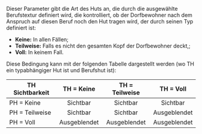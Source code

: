 Dieser Parameter gibt die Art des Huts an, die durch die ausgewählte Berufstextur definiert wird, die kontrolliert, ob der Dorfbewohner nach dem Anspruch auf diesen Beruf noch den Hut tragen wird, der durch seinen Typ definiert ist:
* **Keine:** In allen Fällen;
* **Teilweise:** Falls es nicht den gesamten Kopf der Dorfbewohner deckt,;
* **Voll:** In keinem Fall.

Diese Bedingung kann mit der folgenden Tabelle dargestellt werden (wo TH ein typabhängiger Hut ist und Berufshut ist):

| TH Sichtbarkeit |  TH = Keine  | TH = Teilweise |  TH = Voll   |
| --------------- |:------------:|:--------------:|:------------:|
| PH = Keine      |   Sichtbar   |    Sichtbar    |   Sichtbar   |
| PH = Teilweise  |   Sichtbar   |    Sichtbar    | Ausgeblendet |
| PH = Voll       | Ausgeblendet |  Ausgeblendet  | Ausgeblendet |